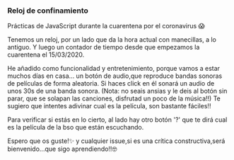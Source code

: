 ### Reloj de confinamiento

Prácticas de JavaScript durante la cuarentena por el coronavirus 😱

Tenemos un reloj, por un lado que da la hora actual con manecillas, a lo antiguo.
Y luego un contador de tiempo desde que empezamos la cuarentena el 15/03/2020.

He añadido como funcionalidad y entretenimiento, porque vamos a estar muchos días en casa...
un botón de audio,que reproduce bandas sonoras de películas de forma aleatoria.
Si haces click en él sonará un audio de unos 30s de una banda sonora.
(Nota: no seais ansias y le deis al botón sin parar, que se solapan las canciones, disfrutad un poco de la música!!)
Te sugiero que intentes adivinar cual es la película, son bastante fáciles!! 

Para verificar si estás en lo cierto, al lado hay otro botón '?' que te dirá cual es la película de la bso que están escuchando.

Espero que os guste!✨ y cualquier issue,si es una crítica constructiva,será bienvenido...que sigo aprendiendo!!🤓


